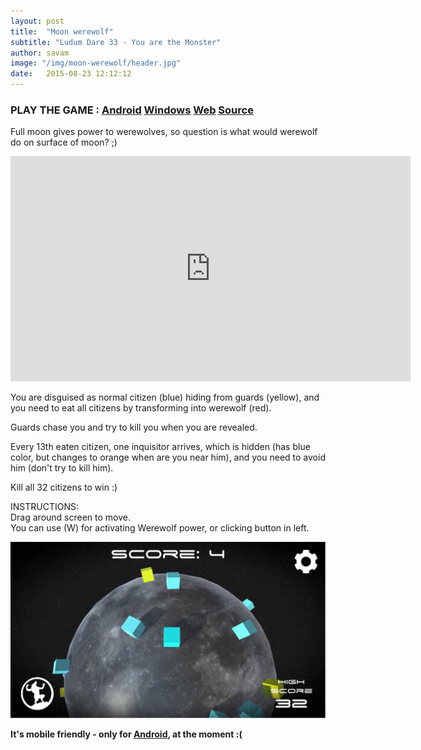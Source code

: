 ```yaml
---
layout: post
title:  "Moon werewolf"
subtitle: "Ludum Dare 33 - You are the Monster"
author: savam
image: "/img/moon-werewolf/header.jpg"
date:   2015-08-23 12:12:12
---
```


### PLAY THE GAME : [Android](http://gamejolt.com/games/moon-werewolf/88092/download/build/240693) [Windows](http://gamejolt.com/games/moon-werewolf/88092/download/build/240678) [Web](http://gamejolt.com/games/moon-werewolf/88092) [Source](https://github.com/SavaMinic/MoonWerewolf)

Full moon gives power to werewolves, so question is what would werewolf do on surface of moon? ;) 

<iframe width="640" height="360" src="https://www.youtube.com/embed/_QRJV2U7tfA?rel=0" frameborder="0" allowfullscreen></iframe>

You are disguised as normal citizen (blue) hiding from guards (yellow), and you need to eat all citizens by transforming into werewolf (red). 

Guards chase you and try to kill you when you are revealed. 

Every 13th eaten citizen, one inquisitor arrives, which is hidden (has blue color, but changes to orange when are you near him), and you need to avoid him (don't try to kill him). 

Kill all 32 citizens to win :) 

INSTRUCTIONS: <br />
Drag around screen to move. <br />
You can use (W) for activating Werewolf power, or clicking button in left. 

<img class="def_image" src="/img/moon-werewolf/shot1.jpg" />

**It's mobile friendly - only for [Android](http://gamejolt.com/games/moon-werewolf/88092/download/build/240693), at the moment :(**